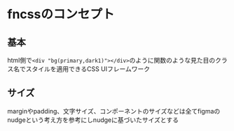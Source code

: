 # fncssのコンセプト

## 基本
html側で`<div "bg(primary,dark1)"></div>`のように関数のような見た目のクラス名でスタイルを適用できるCSS UIフレームワーク


## サイズ
marginやpadding、文字サイズ、コンポーネントのサイズなどは全てfigmaのnudgeという考え方を参考にしnudgeに基づいたサイズとする

